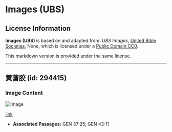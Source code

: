 # Images (UBS)

## License Information

**Images (UBS)** is based on and adapted from: _UBS Images_, [United Bible Societies](https://unitedbiblesocieties.org/), None, which is licensed under a [Public Domain CC0](https://creativecommons.org/public-domain/cc0/).

This markdown version is provided under the same license.



--------------------------------

## 黄蓍胶 (id: 294415)

### Image Content

![Image](https://cdn.aquifer.bible/aquifer-content/resources/Media/WEB-0878_tragacanth.jpg)

[link](https://cdn.aquifer.bible/aquifer-content/resources/Media/WEB-0878_tragacanth.jpg)

* **Associated Passages:** GEN 37:25; GEN 43:11

